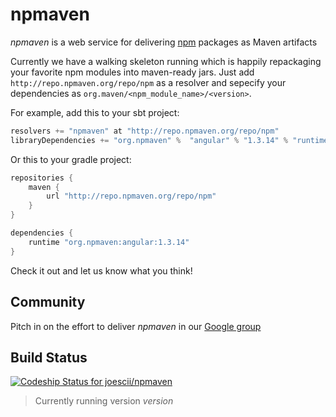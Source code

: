 # npmaven

*npmaven* is a web service for delivering [npm](https://www.npmjs.com/) packages as Maven artifacts

Currently we have a walking skeleton running which is happily repackaging your favorite npm modules into maven-ready jars.
Just add `http://repo.npmaven.org/repo/npm` as a resolver and sepecify your dependencies as `org.maven/<npm_module_name>/<version>`.

For example, add this to your sbt project:

```scala
resolvers += "npmaven" at "http://repo.npmaven.org/repo/npm"
libraryDependencies += "org.npmaven" %  "angular" % "1.3.14" % "runtime"
```

Or this to your gradle project:

```groovy
repositories {
    maven {
        url "http://repo.npmaven.org/repo/npm"
    }
}

dependencies {
    runtime "org.npmaven:angular:1.3.14"
}
```

Check it out and let us know what you think!

## Community
Pitch in on the effort to deliver *npmaven* in our [Google group]($community$)

## Build Status
[ ![Codeship Status for joescii/npmaven](https://codeship.com/projects/cc026fc0-a63a-0132-51a1-227cfe37c349/status?branch=master)](https://codeship.com/projects/66962)

> Currently running version $version$
